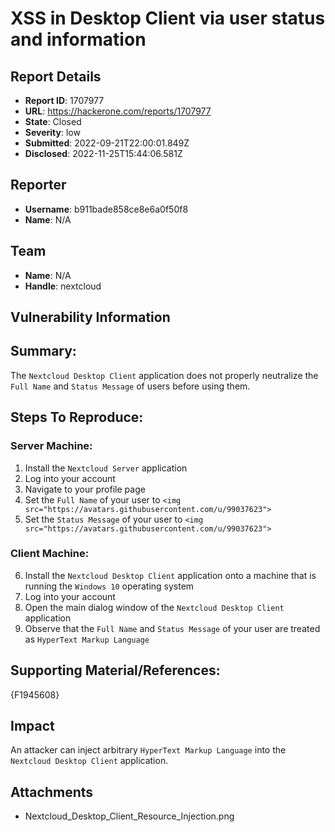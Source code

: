 # XSS in Desktop Client via user status and information

## Report Details
- **Report ID**: 1707977
- **URL**: https://hackerone.com/reports/1707977
- **State**: Closed
- **Severity**: low
- **Submitted**: 2022-09-21T22:00:01.849Z
- **Disclosed**: 2022-11-25T15:44:06.581Z

## Reporter
- **Username**: b911bade858ce8e6a0f50f8
- **Name**: N/A

## Team
- **Name**: N/A
- **Handle**: nextcloud

## Vulnerability Information
## Summary:
The `Nextcloud Desktop Client` application does not properly neutralize the `Full Name` and `Status Message` of users before using them.

## Steps To Reproduce:

### Server Machine:
1. Install the `Nextcloud Server` application
2. Log into your account
3. Navigate to your profile page
4. Set the `Full Name` of your user to `<img src="https://avatars.githubusercontent.com/u/99037623">`
5. Set the `Status Message` of your user to `<img src="https://avatars.githubusercontent.com/u/99037623">`

### Client Machine:
6. Install the `Nextcloud Desktop Client` application onto a machine that is running the `Windows 10` operating system
7. Log into your account
8. Open the main dialog window of the `Nextcloud Desktop Client` application
9. Observe that the `Full Name` and `Status Message` of your user are treated as `HyperText Markup Language`

## Supporting Material/References:
{F1945608}

## Impact

An attacker can inject arbitrary `HyperText Markup Language` into the `Nextcloud Desktop Client` application.

## Attachments
- Nextcloud_Desktop_Client_Resource_Injection.png

